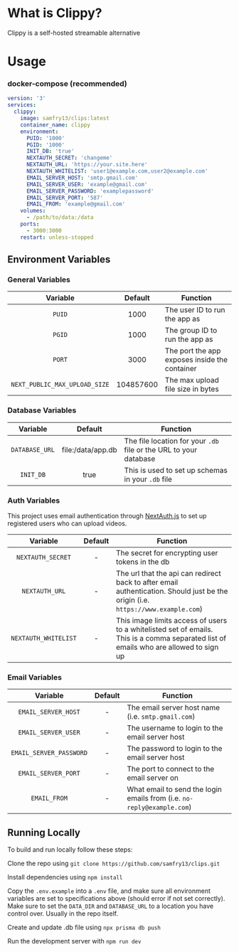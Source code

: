 # What is Clippy?

Clippy is a self-hosted streamable alternative

# Usage

### docker-compose (recommended)

```yaml
version: '3'
services:
  clippy:
    image: samfry13/clips:latest
    container_name: clippy
    environment:
      PUID: '1000'
      PGID: '1000'
      INIT_DB: 'true'
      NEXTAUTH_SECRET: 'changeme'
      NEXTAUTH_URL: 'https://your.site.here'
      NEXTAUTH_WHITELIST: 'user1@example.com,user2@example.com'
      EMAIL_SERVER_HOST: 'smtp.gmail.com'
      EMAIL_SERVER_USER: 'example@gmail.com'
      EMAIL_SERVER_PASSWORD: 'examplepassword'
      EMAIL_SERVER_PORT: '587'
      EMAIL_FROM: 'example@gmail.com'
    volumes:
      - /path/to/data:/data
    ports:
      - 3000:3000
    restart: unless-stopped
```

## Environment Variables

### General Variables

|           Variable            |  Default  | Function                                      |
| :---------------------------: | :-------: | --------------------------------------------- |
|            `PUID`             |   1000    | The user ID to run the app as                 |
|            `PGID`             |   1000    | The group ID to run the app as                |
|            `PORT`             |   3000    | The port the app exposes inside the container |
| `NEXT_PUBLIC_MAX_UPLOAD_SIZE` | 104857600 | The max upload file size in bytes             |

### Database Variables

|    Variable    |      Default      | Function                                                          |
| :------------: | :---------------: | ----------------------------------------------------------------- |
| `DATABASE_URL` | file:/data/app.db | The file location for your `.db` file or the URL to your database |
|   `INIT_DB`    |       true        | This is used to set up schemas in your `.db` file                 |

### Auth Variables

This project uses email authentication through [NextAuth.js](https://next-auth.js.org/) to set up registered users who can upload videos.

|       Variable       | Default | Function                                                                                                                              |
| :------------------: | :-----: | ------------------------------------------------------------------------------------------------------------------------------------- |
|  `NEXTAUTH_SECRET`   |    -    | The secret for encrypting user tokens in the db                                                                                       |
|    `NEXTAUTH_URL`    |    -    | The url that the api can redirect back to after email authentication. Should just be the origin (i.e. `https://www.example.com`)      |
| `NEXTAUTH_WHITELIST` |    -    | This image limits access of users to a whitelisted set of emails. This is a comma separated list of emails who are allowed to sign up |

### Email Variables

|        Variable         | Default | Function                                                               |
| :---------------------: | :-----: | ---------------------------------------------------------------------- |
|   `EMAIL_SERVER_HOST`   |    -    | The email server host name (i.e. `smtp.gmail.com`)                     |
|   `EMAIL_SERVER_USER`   |    -    | The username to login to the email server host                         |
| `EMAIL_SERVER_PASSWORD` |    -    | The password to login to the email server host                         |
|   `EMAIL_SERVER_PORT`   |    -    | The port to connect to the email server on                             |
|      `EMAIL_FROM`       |    -    | What email to send the login emails from (i.e. `no-reply@example.com`) |

## Running Locally

To build and run locally follow these steps:

Clone the repo using `git clone https://github.com/samfry13/clips.git`

Install dependencies using `npm install`

Copy the `.env.example` into a `.env` file, and make sure all environment variables are set to specifications above (should error if not set correctly). Make sure to set the `DATA_DIR` and `DATABASE_URL` to a location you have control over. Usually in the repo itself.

Create and update .db file using `npx prisma db push`

Run the development server with `npm run dev`
